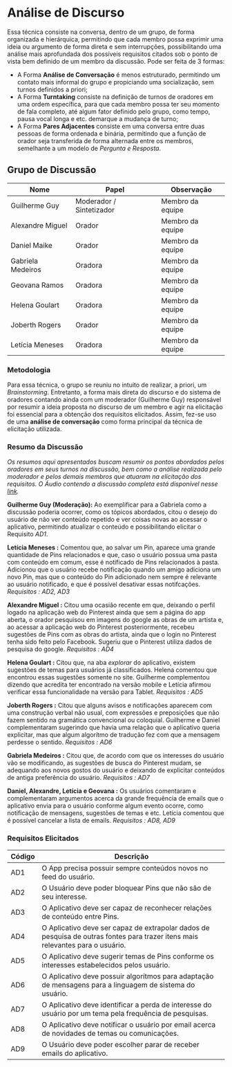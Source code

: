 # Análise de Discurso

Essa técnica consiste na conversa, dentro de um grupo, de forma organizada e hierárquica, permitindo que cada membro possa exprimir uma ideia ou argumento de forma direta e sem interrupções, possibilitando uma análise mais aprofundada dos possíveis requisitos citados sob o ponto de vista bem definido de um membro da discussão. Pode ser feita de 3 formas:
* A Forma **Análise de Conversação** é menos estruturado, permitindo um contato mais informal do grupo e propiciando uma socialização, sem turnos definidos a priori;
* A Forma **Turntaking** consiste na definição de turnos de oradores em uma ordem específica, para que cada membro possa ter seu momento de fala completo, até algum fator definido pelo grupo, como tempo, pausa vocal longa e etc. demarque a mudança de turno;
* A Forma **Pares Adjacentes** consiste em uma conversa entre duas pessoas de forma ordenada e binária, permitindo que a função de orador seja transferida de forma alternada entre os membros, semelhante a um modelo de _Pergunta e Resposta_.


## Grupo de Discussão

| Nome | Papel | Observação |
|--|--|--|
| Guilherme Guy | Moderador / Sintetizador| Membro da equipe |
| Alexandre Miguel | Orador| Membro da equipe |
| Daniel Maike | Orador | Membro da equipe |
| Gabriela Medeiros | Oradora| Membro da equipe |
| Geovana Ramos | Oradora | Membro da equipe |
| Helena Goulart| Oradora| Membro da equipe |
| Joberth Rogers | Orador| Membro da equipe |
| Letícia Meneses| Oradora| Membro da equipe |

### Metodologia

Para essa técnica, o grupo se reuniu no intuito de realizar, a priori, um _Brainstorming_. Entretanto, a forma mais direta do discurso e do sistema de oradores contando ainda com um moderador (Guilherme Guy) responsável por resumir a ideia proposta no discurso de um membro e agir na elicitação foi essencial para a obtenção dos requisitos elicitados. Assim, fez-se uso de uma **análise de conversação** como forma principal da técnica de elicitação utilizada.

### Resumo da Discussão

_Os resumos aqui apresentados buscam resumir os pontos abordados pelos oradores em seus turnos na discussão, bem como a análise realizada pelo moderador e pelos demais membros que atuaram na elicitação dos requisitos. O Áudio contendo a discussão completa está disponível nesse [link]()._

**Guilherme Guy (Moderação):** Ao exemplificar para a Gabriela como a discussão poderia ocorrer, como os tópicos abordados, citou o desejo do usuário de não ver conteúdo repetido e ver coisas novas ao acessar o aplicativo, permitindo atualizar o conteúdo e possibilitando elicitar o Requisito _AD1_.

**Letícia Meneses :** Comentou que, ao salvar um Pin, aparece uma grande quantidade de Pins relacionados e que, caso o usuário possua uma pasta com conteúdo em comum, esse é notificado de Pins relacionados à pasta. Adicionou que o usuário recebe notificação quando um amigo adiciona um novo Pin, mas que o conteúdo do Pin adicionado nem sempre é relevante ao usuário notificado, e que é possível desativar essas notifcações.
_Requisitos : AD2, AD3_

**Alexandre Miguel :** Citou uma ocasião recente em que, deixando o perfil logado na aplicação web do Pinterest ainda que sem a página do app aberta, o orador pesquisou em imagens do google as obras de um artista e, ao acessar a aplicação web do Pinterest posteriormente, recebeu sugestões de Pins com as obras do artista, ainda que o login no Pinterest tenha sido feito pelo Facebook. Sugeriu que o Pinterest utiliza dados de pesquisa do google.
_Requisitos : AD4_

**Helena Goulart :** Citou que, na aba _explorar_ do aplicativo, existem sugestões de temas para usuários já classificados. Helena comentou que encontrou essas sugestões somente no site. Guilherme complementou dizendo que acredita ter encontrado na versão mobile e Letícia afirmou verificar essa funcionalidade na versão para Tablet.
_Requisitos : AD5_

**Joberth Rogers :** Citou que alguns avisos e notificações aparecem com uma construção verbal não usual, com expressões e preposições que não fazem sentido na gramática convencional ou coloquial. Guilherme e Daniel complementaram sugerindo que havia uma relação que o aplicativo queria explicitar, mas que algum algorítmo de tradução fez com que a mensagem perdesse o sentido.
 _Requisitos : AD6_

 **Gabriela Medeiros :** Citou que, de acordo com que os interesses do usuário vão se modificando, as sugestões de busca do Pinterest mudam, se adequando aos novos gostos do usuário e deixando de explicitar conteúdos de antiga preferência do usuário.
  _Requisitos : AD7_

 **Daniel, Alexandre, Letícia e Geovana :** Os usuários comentaram e complementaram argumentos acerca da grande frequência de emails que o aplicativo envia para o usuário conforme algum evento ocorre, como notificação de mensagens, sugestões de temas e etc. Letícia comentou que é possível cancelar a lista de emails.
  _Requisitos : AD8, AD9_


### Requisitos Elicitados

| Código | Descrição |
|--|--|
| AD1 | O App precisa possuir sempre conteúdos novos no feed do usuário. |
| AD2 | O Usuário deve poder bloquear Pins que não são de seu interesse.|
| AD3 | O Aplicativo deve ser capaz de reconhecer relações de conteúdo entre Pins.|
| AD4 | O Aplicativo deve ser capaz de extrapolar dados de pesquisa de outras fontes para trazer itens mais relevantes para o usuário.|
| AD5 | O Aplicativo deve sugerir temas de Pins conforme os interesses estabelecidos pelos usuário. |
| AD6 | O Aplicativo deve possuir algorítmos para adaptação de mensagens para a linguagem de sistema do usuário. |
| AD7 | O Aplicativo deve identificar a perda de interesse do usuário por um tema pela frequência de pesquisas.|
| AD8 | O Aplicativo deve notificar o usuário por email acerca de novidades de temas ou comunicações. |
| AD9 | O Usuário deve poder escolher parar de receber emails do aplicativo. |
